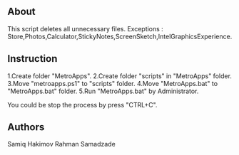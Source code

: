 ## About
This script deletes all unnecessary files.
Exceptions : Store,Photos,Calculator,StickyNotes,ScreenSketch,IntelGraphicsExperience.

## Instruction
1.Create folder "MetroApps".
2.Create folder "scripts" in "MetroApps" folder.
3.Move "metroapps.ps1" to "scripts" folder.
4.Move "MetroApps.bat" to "MetroApps.bat" folder.
5.Run "MetroApps.bat" by Administrator.

You could be stop the process by press "CTRL+C".

## Authors
Samiq Hakimov
Rahman Samadzade

